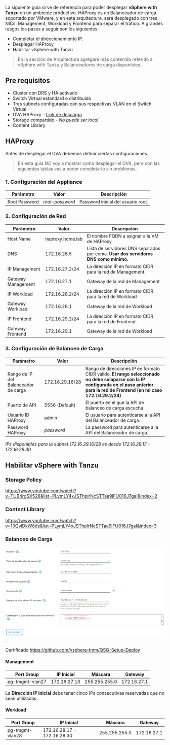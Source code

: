 La siguiente guía sirve de referencia para poder desplegar **vSphere with Tanzu** en un ambiente productivo. HAProxy es un Balanceador de carga soportado por VMware, y en esta arquitectura, será desplegado con tres NICs: Management, Workload y Frontend para separar el tráfico.
A grandes rasgos los pasos a seguir son los siguientes:
- Completar el direccionamiento IP.
- Desplegar HAProxy
- Habilitar vSphere with Tanzu

> En la sección de Arquitectura agregaré más contenido referido a vSphere with Tanzu y Balanceadores de carga disponibles.

## Pre requisitos
- Cluster con DRS y HA activado
- Switch Virtual estandard o distribuido
- Tres subnets configuradas con sus respectivas VLAN en el Switch Virtual
- OVA HAProxy - [Link de descarga]([https://](https://github.com/haproxytech/vmware-haproxy#download))
- Storage compartido - *No puede ser local*
- Content Library

## HAProxy
Antes de desplegar el OVA debemos definir ciertas configuraciones.
> En esta guía *NO* voy a mostrar como desplegar el OVA, pero con las siguientes tablas vas a poder completarlo sin problemas.

### 1. Configuración del Appliance

| Parámetro | Valor | Descripción |
|---|---|---|
| Root Password | *root-password* | Password inicial del usuario root. |

### 2. Configuración de Red

| Parámetro | Valor | Descripción |
|---|---|---|
| Host Name | haproxy.home.lab  | El nombre FQDN a asignar a la VM de HAProxy  |
| DNS       | 172.16.26.5       | Lista de servidores DNS separados por coma. **Usar dos servidores DNS como mínimo.**  |
| IP Management | 172.16.27.2/24    | La dirección IP en formato CIDR para la red de Management. |
| Gateway Management    | 172.16.27.1 | Gateway de la red de Management |
| IP Workload   | 172.16.28.2/24 | La dirección IP en formato CIDR para la red de Workload |
| Gateway Workload  | 172.16.28.1 |  Gateway de la red de Workload  |
| IP Frontend  | 172.16.29.2/24 |  La dirección IP en formato CIDR para la red de Frontend. |
| Gateway Frontend  | 172.16.29.1 |  Gateway de la red de Workload  |

### 3. Configuración de Balanceo de Carga

| Parámetro | Valor | Descripción |
|---|---|---|
| Rango de IP del Balanceador de carga | 172.16.29.16/28 | Rango de direcciones IP en formato CIDR válido. **El rango seleccionado no debe solaparse con la IP configurada en el paso anterior para la red de Frontend (en mi caso 172.16.29.2/24)** |
| Puerto de API | 5556 (Default) | El puerto en el que la API de balanceo de carga escucha |
| Usuario ID HAProxy | admin | El usuario para autenticarse a la API del Balanceador de carga. |
| Password HAProxy | *password*    | La password para autenticarse a la API del Balanceador de carga. | 

*IPs disponibles para la subnet 172.16.29.16/28 es desde 172.16.29.17 - 172.16.29.30*

## Habilitar vSphere with Tanzu
### Storage Policy
https://www.youtube.com/watch?v=TUB4rgSX528&list=PLymLY4xJSThplrNcSTTaa9iFU016J7gaI&index=2

### Content Library
https://www.youtube.com/watch?v=10QviDkW8ds&list=PLymLY4xJSThplrNcSTTaa9iFU016J7gaI&index=3

### Balanceo de Carga
![Configuración de Balanceo de Carga - HAProxy](/assets/img/configurar-vsphere-with-tanzu-con-haproxy/vsphere-with-tanzu-load-balancer.webp "Configurar Load Balancer en vSphere with Tanzu").

Certificado
https://github.com/vsphere-tmm/QSG-Setup-Deploy

#### Management

| Port Group        | IP Inicial    | Máscara       |   Gateway     |
| -----------       | -----------   | -----------   | -----------   | 
| pg-tmgmt-vlan27   | 172.16.27.10  | 255.255.255.0 | 172.16.27.1   |

La **Dirección IP inicial** debe tener cinco IPs consecutivas reservadas que no sean utilizadas.

#### Workload

| Port Group        | IP Inicial                    | Máscara       |   Gateway     |
| -----------       | -----------                   | -----------   | -----------   | 
| pg-tmgmt-vlan28   | 172.16.28.17 - 172.16.28.30   | 255.255.255.0 | 172.16.27.1   |
